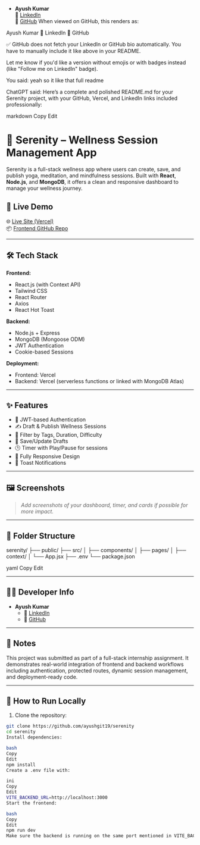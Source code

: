 - **Ayush Kumar**  
  🔗 [LinkedIn](https://www.linkedin.com/in/ayush-kumar-494736288/)  
  🐙 [GitHub](https://github.com/ayushgit19)
When viewed on GitHub, this renders as:

Ayush Kumar
🔗 LinkedIn
🐙 GitHub

✅ GitHub does not fetch your LinkedIn or GitHub bio automatically. You have to manually include it like above in your README.

Let me know if you'd like a version without emojis or with badges instead (like "Follow me on LinkedIn" badge).








You said:
yeah so it like that full readme


ChatGPT said:
Here’s a complete and polished README.md for your Serenity project, with your GitHub, Vercel, and LinkedIn links included professionally:

markdown
Copy
Edit
# 🧘 Serenity – Wellness Session Management App

Serenity is a full-stack wellness app where users can create, save, and publish yoga, meditation, and mindfulness sessions. Built with **React**, **Node.js**, and **MongoDB**, it offers a clean and responsive dashboard to manage your wellness journey.

## 🚀 Live Demo

🌐 [Live Site (Vercel)](https://serenity-ve74-git-main-ayushgit19s-projects.vercel.app/)  
📦 [Frontend GitHub Repo](https://github.com/ayushgit19/serenity)

---

## 🛠️ Tech Stack

**Frontend:**  
- React.js (with Context API)
- Tailwind CSS  
- React Router  
- Axios  
- React Hot Toast

**Backend:**  
- Node.js + Express  
- MongoDB (Mongoose ODM)  
- JWT Authentication  
- Cookie-based Sessions

**Deployment:**  
- Frontend: Vercel  
- Backend: Vercel (serverless functions or linked with MongoDB Atlas)

---

## ✨ Features

- 🔐 JWT-based Authentication
- ✍️ Draft & Publish Wellness Sessions
- 🧘 Filter by Tags, Duration, Difficulty
- 📂 Save/Update Drafts
- 🕒 Timer with Play/Pause for sessions
- 📱 Fully Responsive Design
- 🔔 Toast Notifications

---

## 🖼️ Screenshots

> _Add screenshots of your dashboard, timer, and cards if possible for more impact._

---

## 📁 Folder Structure

serenity/
├── public/
├── src/
│ ├── components/
│ ├── pages/
│ ├── context/
│ └── App.jsx
├── .env
└── package.json

yaml
Copy
Edit

---

## 🧑‍💻 Developer Info

- **Ayush Kumar**
  - 🔗 [LinkedIn](https://www.linkedin.com/in/ayush-kumar-494736288/)
  - 🐙 [GitHub](https://github.com/ayushgit19)

---

## 📝 Notes

This project was submitted as part of a full-stack internship assignment. It demonstrates real-world integration of frontend and backend workflows including authentication, protected routes, dynamic session management, and deployment-ready code.

---

## 📌 How to Run Locally

1. Clone the repository:

```bash
git clone https://github.com/ayushgit19/serenity
cd serenity
Install dependencies:

bash
Copy
Edit
npm install
Create a .env file with:

ini
Copy
Edit
VITE_BACKEND_URL=http://localhost:3000
Start the frontend:

bash
Copy
Edit
npm run dev
Make sure the backend is running on the same port mentioned in VITE_BACKEND_URL.
